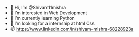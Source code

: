- 👋 Hi, I’m @Shivam11mishra
- 👀 I’m interested in Web Development
- 🌱 I’m currently learning Python
- 💞️ I’m looking for a internship at html Css
- 📫 https://www.linkedin.com/in/shivam-mishra-68228923a

<!---
Shivam11mishra/Shivam11mishra is a ✨ special ✨ repository because its `README.md` (this file) appears on your GitHub profile.
You can click the Preview link to take a look at your changes.
--->
